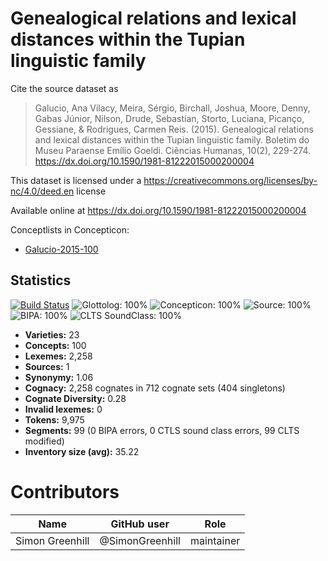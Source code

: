 # Genealogical relations and lexical distances within the Tupian linguistic family

Cite the source dataset as

> Galucio, Ana Vilacy, Meira, Sérgio, Birchall, Joshua, Moore, Denny, Gabas Júnior, Nilson, Drude, Sebastian, Storto, Luciana, Picanço, Gessiane, & Rodrigues, Carmen Reis. (2015). Genealogical relations and lexical distances within the Tupian linguistic family. Boletim do Museu Paraense Emílio Goeldi. Ciências Humanas, 10(2), 229-274. https://dx.doi.org/10.1590/1981-81222015000200004

This dataset is licensed under a https://creativecommons.org/licenses/by-nc/4.0/deed.en license

Available online at https://dx.doi.org/10.1590/1981-81222015000200004


Conceptlists in Concepticon:
- [Galucio-2015-100](https://concepticon.clld.org/contributions/Galucio-2015-100)
## Statistics


[![Build Status](https://travis-ci.org/lexibank/galuciotupi.svg?branch=master)](https://travis-ci.org/lexibank/galuciotupi)
![Glottolog: 100%](https://img.shields.io/badge/Glottolog-100%25-brightgreen.svg "Glottolog: 100%")
![Concepticon: 100%](https://img.shields.io/badge/Concepticon-100%25-brightgreen.svg "Concepticon: 100%")
![Source: 100%](https://img.shields.io/badge/Source-100%25-brightgreen.svg "Source: 100%")
![BIPA: 100%](https://img.shields.io/badge/BIPA-100%25-brightgreen.svg "BIPA: 100%")
![CLTS SoundClass: 100%](https://img.shields.io/badge/CLTS%20SoundClass-100%25-brightgreen.svg "CLTS SoundClass: 100%")

- **Varieties:** 23
- **Concepts:** 100
- **Lexemes:** 2,258
- **Sources:** 1
- **Synonymy:** 1.06
- **Cognacy:** 2,258 cognates in 712 cognate sets (404 singletons)
- **Cognate Diversity:** 0.28
- **Invalid lexemes:** 0
- **Tokens:** 9,975
- **Segments:** 99 (0 BIPA errors, 0 CTLS sound class errors, 99 CLTS modified)
- **Inventory size (avg):** 35.22

# Contributors

Name | GitHub user | Role
 --- | --- | --- 
Simon Greenhill | @SimonGreenhill | maintainer

